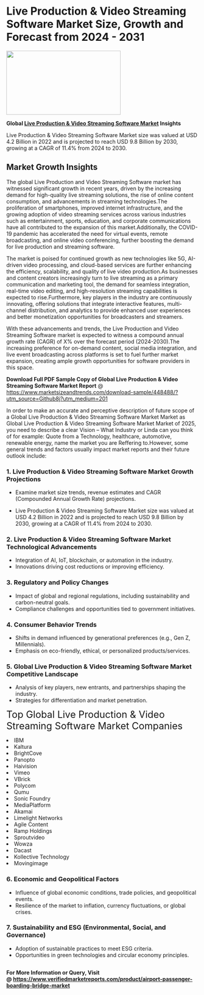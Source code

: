<H1>Live Production & Video Streaming Software Market Size, Growth and Forecast from 2024 - 2031</H1><img class="aligncenter size-medium wp-image-584254" src="https://thirdeyenews.in/wp-content/uploads/2024/09/Global-Market-Research-300x168.jpeg" alt="" width="300" height="168" /><p><strong>Global&nbsp;<a href="https://www.marketsizeandtrends.com/download-sample/448488/?utm_source=Github8j?utm_medium=201">Live Production & Video Streaming Software Market</a> Insights</strong></p><p>Live Production & Video Streaming Software Market size was valued at USD 4.2 Billion in 2022 and is projected to reach USD 9.8 Billion by 2030, growing at a CAGR of 11.4% from 2024 to 2030.</p><p><h2>Market Growth Insights</h2> <p>The global Live Production and Video Streaming Software market has witnessed significant growth in recent years, driven by the increasing demand for high-quality live streaming solutions, the rise of online content consumption, and advancements in streaming technologies.The proliferation of smartphones, improved internet infrastructure, and the growing adoption of video streaming services across various industries such as entertainment, sports, education, and corporate communications have all contributed to the expansion of this market.Additionally, the COVID-19 pandemic has accelerated the need for virtual events, remote broadcasting, and online video conferencing, further boosting the demand for live production and streaming software.</p> <p>The market is poised for continued growth as new technologies like 5G, AI-driven video processing, and cloud-based services are further enhancing the efficiency, scalability, and quality of live video production.As businesses and content creators increasingly turn to live streaming as a primary communication and marketing tool, the demand for seamless integration, real-time video editing, and high-resolution streaming capabilities is expected to rise.Furthermore, key players in the industry are continuously innovating, offering solutions that integrate interactive features, multi-channel distribution, and analytics to provide enhanced user experiences and better monetization opportunities for broadcasters and streamers.</p> <p>With these advancements and trends, the Live Production and Video Streaming Software market is expected to witness a compound annual growth rate (CAGR) of X% over the forecast period (2024-2030).The increasing preference for on-demand content, social media integration, and live event broadcasting across platforms is set to fuel further market expansion, creating ample growth opportunities for software providers in this space.</p> <p><span class=""><strong>Download Full PDF Sample Copy of Global Live Production & Video Streaming Software Market Report</strong> @ <a href="https://www.marketsizeandtrends.com/download-sample/448488/?utm_source=Github8j?utm_medium=201" target="_blank">https://www.marketsizeandtrends.com/download-sample/448488/?utm_source=Github8j?utm_medium=201</a></span></p><p>In order to make an accurate and perceptive description of future scope of a Global&nbsp;Live Production & Video Streaming Software Market Market as Global&nbsp;Live Production & Video Streaming Software Market Market of 2025, you need to describe a clear Vision &ndash; What Industry or Linda can you think of for example: Quote from a Technology, healthcare, automotive, renewable energy, name the market you are Reffering to.However, some general trends and factors usually impact market reports and their future outlook include:</p><h3>1.&nbsp;<strong>Live Production & Video Streaming Software Market Growth Projections</strong></h3><ul><li>Examine market size trends, revenue estimates and CAGR (Compounded Annual Growth Rate) projections.</li><li><p>Live Production & Video Streaming Software Market size was valued at USD 4.2 Billion in 2022 and is projected to reach USD 9.8 Billion by 2030, growing at a CAGR of 11.4% from 2024 to 2030.</p></li></ul><h3>2.&nbsp;<strong>Live Production & Video Streaming Software Market Technological Advancements</strong></h3><ul><li>Integration of AI, IoT, blockchain, or automation in the industry.</li><li>Innovations driving cost reductions or improving efficiency.</li></ul><h3>3.&nbsp;<strong>Regulatory and Policy Changes</strong></h3><ul><li>Impact of global and regional regulations, including sustainability and carbon-neutral goals.</li><li>Compliance challenges and opportunities tied to government initiatives.</li></ul><h3>4.&nbsp;<strong>Consumer Behavior Trends</strong></h3><ul><li>Shifts in demand influenced by generational preferences (e.g., Gen Z, Millennials).</li><li>Emphasis on eco-friendly, ethical, or personalized products/services.</li></ul><h3>5.&nbsp;<strong>Global Live Production & Video Streaming Software Market Competitive Landscape</strong></h3><ul><li>Analysis of key players, new entrants, and partnerships shaping the industry.</li><li>Strategies for differentiation and market penetration.</li></ul><p data-pm-slice="1 1 []"><span style="color: inherit; font-family: inherit; font-size: 25px;">Top Global Live Production & Video Streaming Software Market Companies</span></p><div class="" data-test-id=""><p><li>IBM</li><li> Kaltura</li><li> BrightCove</li><li> Panopto</li><li> Haivision</li><li> Vimeo</li><li> VBrick</li><li> Polycom</li><li> Qumu</li><li> Sonic Foundry</li><li> MediaPlatform</li><li> Akamai</li><li> Limelight Networks</li><li> Agile Content</li><li> Ramp Holdings</li><li> Sproutvideo</li><li> Wowza</li><li> Dacast</li><li> Kollective Technology</li><li> Movingimage</li></p></div><h3>6.&nbsp;<strong>Economic and Geopolitical Factors</strong></h3><ul><li>Influence of global economic conditions, trade policies, and geopolitical events.</li><li>Resilience of the market to inflation, currency fluctuations, or global crises.</li></ul><h3>7.&nbsp;<strong>Sustainability and ESG (Environmental, Social, and Governance)</strong></h3><ul><li>Adoption of sustainable practices to meet ESG criteria.</li><li>Opportunities in green technologies and circular economy principles.</li></ul><h2><strong style="font-size: 14px;">For More Information or Query, Visit @&nbsp;</strong><a style="background-color: #ffffff; font-size: 14px;" href="https://www.marketsizeandtrends.com/report/live-production-video-streaming-software-market/" target="_blank">https://www.verifiedmarketreports.com/product/airport-passenger-boarding-bridge-market</a></h2>
